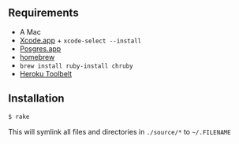 ## Requirements

- A Mac
- [Xcode.app][1] + `xcode-select --install`
- [Posgres.app][2]
- [homebrew][3]
- `brew install ruby-install chruby`
- [Heroku Toolbelt][4]

[1]: https://itunes.apple.com/pe/app/xcode/id497799835
[2]: http://postgresapp.com
[3]: http://brew.sh/
[4]: https://toolbelt.heroku.com

## Installation

```bash
$ rake
```

This will symlink all files and directories in `./source/*` to `~/.FILENAME`
